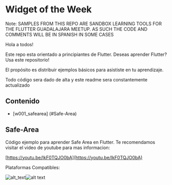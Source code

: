 # Widget of the Week
Note: 
SAMPLES FROM THIS REPO ARE SANDBOX LEARNING TOOLS FOR THE FLUTTER GUADALAJARA MEETUP. 
AS SUCH THE CODE AND COMMENTS WILL BE IN SPANISH IN SOME CASES

Hola a todos!

Este repo esta orientado a principiantes de Flutter. Deseas aprender Flutter? Usa este repositorio! 

El propósito es distribuir ejemplos básicos para asististe en tu aprendizaje.

Todo código sera dado de alta y este readme sera constantemente actualizado

## Contenido

- [w001_safearea] (#Safe-Area)




##  Safe-Area

Código ejemplo para aprender Safe Area en Flutter.
Te recomendamos visitar el video de youtube para mas informacion:

[https://youtu.be/lkF0TQJO0bA](https://youtu.be/lkF0TQJO0bA)

Plataformas Compatibles:

![alt_text][ios_logo]![alt text][android_logo]





[ios_logo]: https://img.icons8.com/ios-filled/50/000000/ios-logo.png "ios"  
[google_logo]: https://img.icons8.com/color/48/000000/google-logo.png "google"
[android_logo]: https://img.icons8.com/cute-clipart/64/000000/android.png "android"
[flutter_logo]: https://img.icons8.com/color/48/000000/flutter.png "flutter"
[pdf_logo]: https://img.icons8.com/color/48/000000/pdf.png "pdf"
